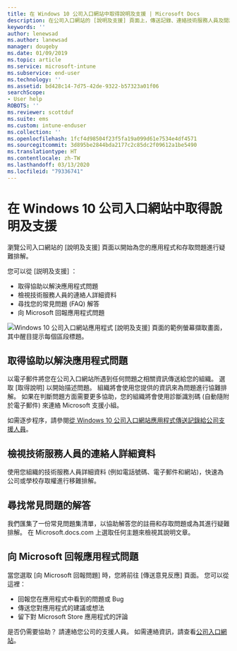 ```yaml
---
title: 在 Windows 10 公司入口網站中取得說明及支援 | Microsoft Docs
description: 在公司入口網站的 [說明及支援] 頁面上，傳送記錄、連絡技術服務人員及閱讀常見問題集。
keywords: ''
author: lenewsad
ms.author: lanewsad
manager: dougeby
ms.date: 01/09/2019
ms.topic: article
ms.service: microsoft-intune
ms.subservice: end-user
ms.technology: ''
ms.assetid: bd428c14-7d75-42de-9322-b57323a01f06
searchScope:
- User help
ROBOTS: ''
ms.reviewer: scottduf
ms.suite: ems
ms.custom: intune-enduser
ms.collection: ''
ms.openlocfilehash: 1fcf4d98504f23f5fa19a099d61e7534e4df4571
ms.sourcegitcommit: 3d895be2844bda2177c2c85dc2f09612a1be5490
ms.translationtype: HT
ms.contentlocale: zh-TW
ms.lasthandoff: 03/13/2020
ms.locfileid: "79336741"
---
```

# <a name="get-help-and-support-in-company-portal-for-windows-10"></a>在 Windows 10 公司入口網站中取得說明及支援

瀏覽公司入口網站的 [說明及支援]  頁面以開始為您的應用程式和存取問題進行疑難排解。   

您可以從 [説明及支援]  ：  

* 取得協助以解決應用程式問題
* 檢視技術服務人員的連絡人詳細資料
* 尋找您的常見問題 (FAQ) 解答 
* 向 Microsoft 回報應用程式問題

![Windows 10 公司入口網站應用程式 [說明及支援] 頁面的範例螢幕擷取畫面，其中醒目提示每個區段標題。](./media/1812_UCP_Help_Support_sections.png)  

## <a name="get-help-with-app-problems"></a>取得協助以解決應用程式問題

以電子郵件將您在公司入口網站所遇到任何問題之相關資訊傳送給您的組織。 選取 [取得說明]  以開始描述問題。 組織將會使用您提供的資訊來為問題進行協難排解。 如果在判斷問題方面需要更多協助，您的組織將會使用診斷識別碼 (自動隨附於電子郵件) 來連絡 Microsoft 支援小組。  

如需逐步程序，請參閱[從 Windows 10 公司入口網站應用程式傳送記錄給公司支援人員](send-logs-to-your-it-admin-cp-windows.md)。  

## <a name="view-helpdesk-contact-details"></a>檢視技術服務人員的連絡人詳細資料  
使用您組織的技術服務人員詳細資料 (例如電話號碼、電子郵件和網站)，快速為公司或學校存取權進行移難排解。  

## <a name="find-answers-to-frequently-asked-questions"></a>尋找常見問題的解答  
我們匯集了一份常見問題集清單，以協助解答您的註冊和存取問題或為其進行疑難排解。 在 Microsoft.docs.com 上選取任何主題來檢視其說明文章。  

## <a name="report-app-problems-to-microsoft"></a>向 Microsoft 回報應用程式問題  
當您選取 [向 Microsoft 回報問題]  時，您將前往 [傳送意見反應]  頁面。 您可以從這裡：

* 回報您在應用程式中看到的問題或 Bug  
* 傳送您對應用程式的建議或想法  
* 留下對 Microsoft Store 應用程式的評論   


是否仍需要協助？ 請連絡您公司的支援人員。 如需連絡資訊，請查看[公司入口網站](https://go.microsoft.com/fwlink/?linkid=2010980)。
